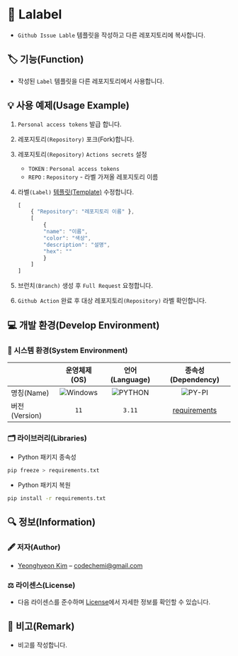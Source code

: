 # 📕 Lalabel

- `Github Issue Lable` 템플릿을 작성하고 다른 레포지토리에 복사합니다.

## 🏷️ 기능(Function)

- 작성된 `Label` 템플릿을 다른 레포지토리에서 사용합니다.

## 💡 사용 예제(Usage Example)

1. `Personal access tokens` 발급 합니다.
2. 레포지토리`(Repository)` 포크(Fork)합니다.
3. 레포지토리`(Repository)` `Actions secrets` 설정
    - `TOKEN` : `Personal access tokens`
    - `REPO`  : `Repository` - 라벨 가져올 레포지토리 이름
4. 라벨`(Label)` [템플릿(Template)](./labels.json) 수정합니다.

    ```javascript
    [
        { "Repository": "레포지토리 이름" },
        [
            {
            "name": "이름",
            "color": "색상",
            "description": "설명",
            "hex": ""
            }
        ]
    ]
    ```

5. 브런치`(Branch)` 생성 후 `Full Request` 요청합니다.
6. `Github Action` 완료 후 대상 레포지토리`(Repository)` 라벨 확인합니다.

## 💻 개발 환경(Develop Environment)

### 🧰 시스템 환경(System Environment)

||운영체제(OS)|언어(Language)|종속성(Dependency)|
|-|:-:|:-:|:-:|
|명칭(Name)|![Windows](https://img.shields.io/badge/Windows-0078D6?style=flat-square&logo=Windows&logoColor=white)|![PYTHON](https://img.shields.io/badge/PYTHON-3776AB?style=flat-square&logo=Python&logoColor=white)|![PY-PI](https://img.shields.io/badge/PYPI-3775A9?style=flat-square&logo=PyPI&logoColor=white)|
|버전(Version)|`11`|`3.11`|[requirements](./requirements.txt)|

### 🗂️ 라이브러리(Libraries)

- Python 패키지 종속성

``` bash
pip freeze > requirements.txt
```

- Python 패키지 복원

``` bash
pip install -r requirements.txt
```

## 🔍 정보(Information)

### 🖋️ 저자(Author)

- [Yeonghyeon Kim](https://github.com/yeong-hyeon-kim/) – codechemi@gmail.com

### ⚖️ 라이센스(License)

- 다음 라이센스를 준수하며 [License](./License)에서 자세한 정보를 확인할 수 있습니다.

## 📖 비고(Remark)

- 비고를 작성합니다.
